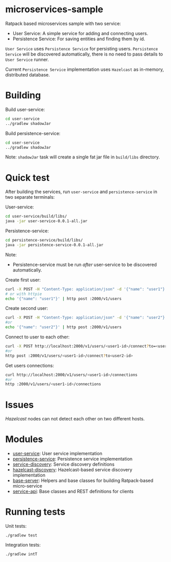 # microservices-sample
Ratpack based microservices sample with two service:

*  User Service: A simple service for adding and connecting users.
*  Persistence Service: For saving entities and finding them by id.

`User Service` uses `Persistence Service` for persisting users. `Persistence Service` will be discovered automatically,
there is no need to pass details to `User Service` runner.

Current `Persistence Service` implementation uses `Hazelcast` as in-memory, distributed database.


# Building

Build user-service:
```bash
cd user-service
../gradlew shadowJar
```

Build persistence-service:
```bash
cd user-service
../gradlew shadowJar
```

Note: `shadowJar` task will create a single fat jar file in `build/libs` directory.


# Quick test
After building the services, run `user-service` and `persistence-service` in two separate terminals:

User-service:
```bash
cd user-service/build/libs/
java -jar user-service-0.0.1-all.jar
```

Persistence-service:
```bash
cd persistence-service/build/libs/
java -jar persistence-service-0.0.1-all.jar
```
Note:

* Persistence-service must be run *after* user-service to be discovered automatically.

Create first user:
```bash
curl -X POST -H "Content-Type: application/json" -d '{"name": "user1"}' http://localhost:2000/v1/users
# or with httpie
echo '{"name": "user1"}' | http post :2000/v1/users
```

Create second user:
```bash
curl -X POST -H "Content-Type: application/json" -d '{"name": "user2"}' http://localhost:2000/v1/users
#or
echo '{"name": "user2"}' | http post :2000/v1/users
```

Connect to user to each other:
```bash
curl -X POST http://localhost:2000/v1/users/<user1-id>/connect?to=<user2-id>
#or
http post :2000/v1/users/<user1-id>/connect?to<user2-id>
```

Get users connections:
```bash
curl http://localhost:2000/v1/users/<user1-id>/connections
#or
http :2000/v1/users/<user1-id>/connections
```


# Issues

*Hazelcast* nodes can not detect each other on two different hosts.


# Modules

* [user-service](user-service/README.md): User service implementation
* [persistence-service](persistence-service/README.md): Persistence service implementation
* [service-discovery](service-discovery/README.md): Service discovery definitions
* [hazelcast-discovery](hazelcast-discovery/README.md): Hazelcast-based service discovery implementation
* [base-server](base-server/README.md): Helpers and base classes for building Ratpack-based micro-service
* [service-api](service-api/README.md): Base classes and REST definitions for clients

# Running tests

Unit tests:

`./gradlew test`

Integration tests:

`./gradlew intT`
